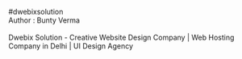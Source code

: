 #dwebixsolution<br>
Author : Bunty Verma<br>
<br>
Dwebix Solution - Creative Website Design Company | Web Hosting Company in
Delhi | UI Design Agency
